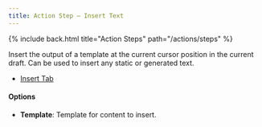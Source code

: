 ```yaml
---
title: Action Step – Insert Text
---
```


{% include back.html title="Action Steps" path="/actions/steps" %}

Insert the output of a template at the current cursor position in the current draft. Can be used to insert any static or generated text.

- [Insert Tab](http://actions.getdrafts.com/a/1E3)

#### Options

- **Template**: Template for content to insert.
